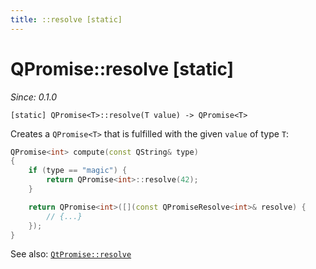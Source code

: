 ```yaml
---
title: ::resolve [static]
---
```


# QPromise::resolve [static]

*Since: 0.1.0*

```
[static] QPromise<T>::resolve(T value) -> QPromise<T>
```

Creates a `QPromise<T>` that is fulfilled with the given `value` of type `T`:

```cpp
QPromise<int> compute(const QString& type)
{
    if (type == "magic") {
        return QPromise<int>::resolve(42);
    }

    return QPromise<int>([](const QPromiseResolve<int>& resolve) {
        // {...}
    });
}
```

See also: [`QtPromise::resolve`](../helpers/resolve.md)
